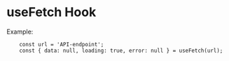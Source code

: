 # useFetch Hook

Example:
```
    const url = 'API-endpoint';
    const { data: null, loading: true, error: null } = useFetch(url);
```